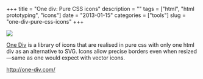 +++
title = "One div: Pure CSS icons"
description = ""
tags = ["html", "html prototyping", "icons"]
date = "2013-01-15"
categories = ["tools"]
slug = "one-div-pure-css-icons"
+++


<div class="tool-screenshot mb1"><a href="http://one-div.com/"><img id="bluga-thumbnail-2712" class="bluga-thumbnail custom" src="//konigi.com/media/bluga/
wt522fe3ea09688_custom.jpg"/></a></div><p><a href="http://one-div.com/">One Div</a> is a library of icons that are realised in pure css with only one html div as an alternative to SVG. Icons allow precise borders even when resized—same as one would expect with vector icons.</p>

  
<p><a href="http://one-div.com/">http://one-div.com/</a></p>
      
